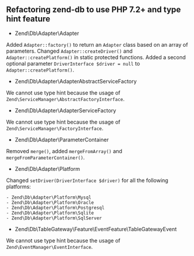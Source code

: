 ## Refactoring zend-db to use PHP 7.2+ and type hint feature

- Zend\Db\Adapter\Adapter

Added `Adapter::factory()` to return an `Adapter` class based on an array of
parameters. Changed `Adapter::createDriver()` and `Adapter::createPlatform()`
in static protected functions. Added a second optional parameter
`DriverInterface $driver = null` to `Adapter::createPlatform()`.

- Zend\Db\Adapter\AdapterAbstractServiceFactory

We cannot use type hint because the usage of `Zend\ServiceManager\AbstractFactoryInterface`.

- Zend\Db\Adapter\AdapterServiceFactory

We cannot use type hint because the usage of `Zend\ServiceManager\FactoryInterface`.

- Zend\Db\Adapter\ParameterContainer

Removed `merge()`, added `mergeFromArray()` and `mergeFromParameterContainer()`.

- Zend\Db\Adapter\Platform

Changed `setDriver(DriverInterface $driver)` for all the following platforms:

    - Zend\Db\Adapter\Platform\Mysql
    - Zend\Db\Adapter\Platform\Oracle
    - Zend\Db\Adapter\Platform\Postgresql
    - Zend\Db\Adapter\Platform\Sqlite
    - Zend\Db\Adapter\Platform\SqlServer

- Zend\Db\TableGateway\Feature\EventFeature\TableGatewayEvent

We cannot use type hint because the usage of `Zend\EventManager\EventInterface`.
